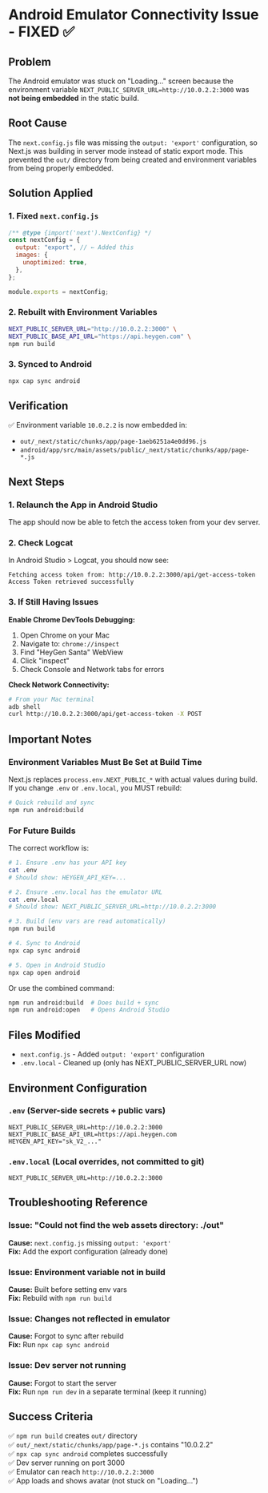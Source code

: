 # Android Emulator Connectivity Issue - FIXED ✅

## Problem

The Android emulator was stuck on "Loading..." screen because the environment variable `NEXT_PUBLIC_SERVER_URL=http://10.0.2.2:3000` was **not being embedded** in the static build.

## Root Cause

The `next.config.js` file was missing the `output: 'export'` configuration, so Next.js was building in server mode instead of static export mode. This prevented the `out/` directory from being created and environment variables from being properly embedded.

## Solution Applied

### 1. Fixed `next.config.js`

```javascript
/** @type {import('next').NextConfig} */
const nextConfig = {
  output: "export", // ← Added this
  images: {
    unoptimized: true,
  },
};

module.exports = nextConfig;
```

### 2. Rebuilt with Environment Variables

```bash
NEXT_PUBLIC_SERVER_URL="http://10.0.2.2:3000" \
NEXT_PUBLIC_BASE_API_URL="https://api.heygen.com" \
npm run build
```

### 3. Synced to Android

```bash
npx cap sync android
```

## Verification

✅ Environment variable `10.0.2.2` is now embedded in:

- `out/_next/static/chunks/app/page-1aeb6251a4e0dd96.js`
- `android/app/src/main/assets/public/_next/static/chunks/app/page-*.js`

## Next Steps

### 1. Relaunch the App in Android Studio

The app should now be able to fetch the access token from your dev server.

### 2. Check Logcat

In Android Studio > Logcat, you should now see:

```
Fetching access token from: http://10.0.2.2:3000/api/get-access-token
Access Token retrieved successfully
```

### 3. If Still Having Issues

**Enable Chrome DevTools Debugging:**

1. Open Chrome on your Mac
2. Navigate to: `chrome://inspect`
3. Find "HeyGen Santa" WebView
4. Click "inspect"
5. Check Console and Network tabs for errors

**Check Network Connectivity:**

```bash
# From your Mac terminal
adb shell
curl http://10.0.2.2:3000/api/get-access-token -X POST
```

## Important Notes

### Environment Variables Must Be Set at Build Time

Next.js replaces `process.env.NEXT_PUBLIC_*` with actual values during build. If you change `.env` or `.env.local`, you MUST rebuild:

```bash
# Quick rebuild and sync
npm run android:build
```

### For Future Builds

The correct workflow is:

```bash
# 1. Ensure .env has your API key
cat .env
# Should show: HEYGEN_API_KEY=...

# 2. Ensure .env.local has the emulator URL
cat .env.local
# Should show: NEXT_PUBLIC_SERVER_URL=http://10.0.2.2:3000

# 3. Build (env vars are read automatically)
npm run build

# 4. Sync to Android
npx cap sync android

# 5. Open in Android Studio
npx cap open android
```

Or use the combined command:

```bash
npm run android:build  # Does build + sync
npm run android:open   # Opens Android Studio
```

## Files Modified

- `next.config.js` - Added `output: 'export'` configuration
- `.env.local` - Cleaned up (only has NEXT_PUBLIC_SERVER_URL now)

## Environment Configuration

### `.env` (Server-side secrets + public vars)

```
NEXT_PUBLIC_SERVER_URL=http://10.0.2.2:3000
NEXT_PUBLIC_BASE_API_URL=https://api.heygen.com
HEYGEN_API_KEY="sk_V2_..."
```

### `.env.local` (Local overrides, not committed to git)

```
NEXT_PUBLIC_SERVER_URL=http://10.0.2.2:3000
```

## Troubleshooting Reference

### Issue: "Could not find the web assets directory: ./out"

**Cause:** `next.config.js` missing `output: 'export'`  
**Fix:** Add the export configuration (already done)

### Issue: Environment variable not in build

**Cause:** Built before setting env vars  
**Fix:** Rebuild with `npm run build`

### Issue: Changes not reflected in emulator

**Cause:** Forgot to sync after rebuild  
**Fix:** Run `npx cap sync android`

### Issue: Dev server not running

**Cause:** Forgot to start the server  
**Fix:** Run `npm run dev` in a separate terminal (keep it running)

## Success Criteria

✅ `npm run build` creates `out/` directory  
✅ `out/_next/static/chunks/app/page-*.js` contains "10.0.2.2"  
✅ `npx cap sync android` completes successfully  
✅ Dev server running on port 3000  
✅ Emulator can reach `http://10.0.2.2:3000`  
✅ App loads and shows avatar (not stuck on "Loading...")
